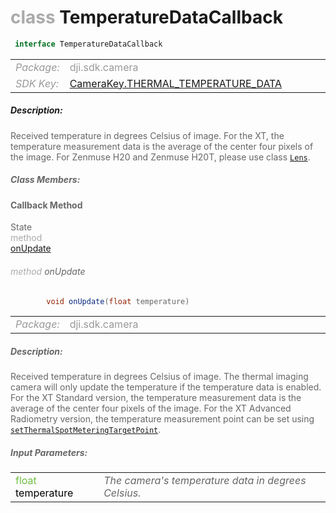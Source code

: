 <div class="article"><h1 ><font color="#AAA">class </font>TemperatureDataCallback</h1></div>

~~~java
 interface TemperatureDataCallback 
~~~

<html><table class="table-supportedby"><tr valign="top"><td width=15%><font color="#999"><i>Package:</i></td><td width=85%><font color="#999">dji.sdk.camera</td></tr><tr valign="top"><td width=15%><font color="#999"><i>SDK Key:</i></td><td width=85%><font color="#999"><a href="/Components/KeyManager/DJICameraKey.html#camerakey_thermal_temperature_data_key">CameraKey.THERMAL_TEMPERATURE_DATA</a></td></tr></table></html>



##### Description:



<font color="#666">Received temperature in degrees Celsius of image. For the XT, the temperature measurement data is the average  of the center four pixels of the image. For Zenmuse H20 and Zenmuse H20T, please use class <code><a href="/Components/Camera/DJICamera_DJILens.html#djicamera_djilens">Lens</a></code>.



##### Class Members:



#### Callback Method

<div class="api-row" id="djicamera_temperaturedatacallbackinterface_onupdate"><div class="api-col left">State</div><div class="api-col middle" style="color:#AAA">method</div><div class="api-col right"><a class="trigger" href="#djicamera_temperaturedatacallbackinterface_onupdate_inline">onUpdate</a></div></div><div class="inline-doc" id="djicamera_temperaturedatacallbackinterface_onupdate_inline"

><div class="article"><h6 ><font color="#AAA">method </font>onUpdate</h6></div>

~~~java
        void onUpdate(float temperature)
~~~

<html><table class="table-supportedby"><tr valign="top"><td width=15%><font color="#999"><i>Package:</i></td><td width=85%><font color="#999">dji.sdk.camera</td></tr></table></html>



##### Description:



<font color="#666">Received temperature in degrees Celsius of image. The thermal imaging camera will only update  the temperature if the temperature data is enabled. For the XT Standard version, the temperature  measurement data is the average of the center four pixels of the image. For the XT Advanced Radiometry  version, the temperature measurement point can be set using <code><a href="/Components/Camera/DJICamera.html#djicamera_thermalcamera_setthermalspotmeteringtargetpoint">setThermalSpotMeteringTargetPoint</a></code>.



##### Input Parameters:

<html><table class="table-inline-parameters"><tr valign="top"><td><font color="#70BF41">float <font color="#000">temperature</td><td><font color="#666"><i>The camera's temperature data in degrees Celsius.</i></td></tr></table></html></div>


